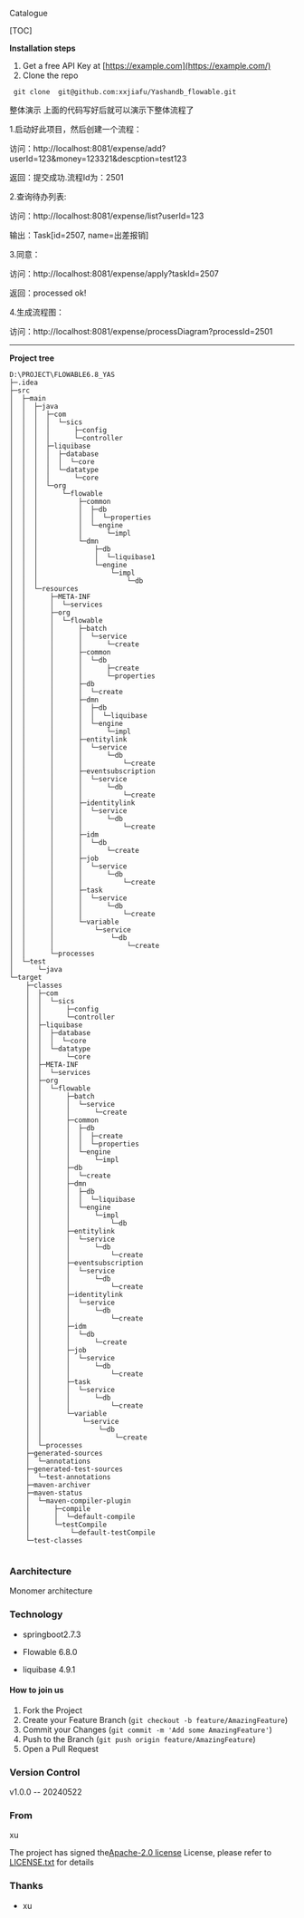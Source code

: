 

Catalogue

[TOC]





**Installation steps**

1. Get a free API Key at [https://example.com](https://example.com/)
2. Clone the repo

```
 git clone  git@github.com:xxjiafu/Yashandb_flowable.git
```
整体演示
上面的代码写好后就可以演示下整体流程了

1.启动好此项目，然后创建一个流程：

访问：http://localhost:8081/expense/add?userId=123&money=123321&descption=test123

返回：提交成功.流程Id为：2501

2.查询待办列表:

访问：http://localhost:8081/expense/list?userId=123

输出：Task[id=2507, name=出差报销]

3.同意：

访问：http://localhost:8081/expense/apply?taskId=2507

返回：processed ok!

4.生成流程图：

访问：http://localhost:8081/expense/processDiagram?processId=2501

 


** **


**Project tree**

```
D:\PROJECT\FLOWABLE6.8_YAS
├─.idea
├─src
│  ├─main
│  │  ├─java
│  │  │  ├─com
│  │  │  │  └─sics
│  │  │  │      ├─config
│  │  │  │      └─controller
│  │  │  ├─liquibase
│  │  │  │  ├─database
│  │  │  │  │  └─core
│  │  │  │  └─datatype
│  │  │  │      └─core
│  │  │  └─org
│  │  │      └─flowable
│  │  │          ├─common
│  │  │          │  ├─db
│  │  │          │  │  └─properties
│  │  │          │  └─engine
│  │  │          │      └─impl
│  │  │          └─dmn
│  │  │              ├─db
│  │  │              │  └─liquibase1
│  │  │              └─engine
│  │  │                  └─impl
│  │  │                      └─db
│  │  └─resources
│  │      ├─META-INF
│  │      │  └─services
│  │      ├─org
│  │      │  └─flowable
│  │      │      ├─batch
│  │      │      │  └─service
│  │      │      │      └─create
│  │      │      ├─common
│  │      │      │  └─db
│  │      │      │      ├─create
│  │      │      │      └─properties
│  │      │      ├─db
│  │      │      │  └─create
│  │      │      ├─dmn
│  │      │      │  ├─db
│  │      │      │  │  └─liquibase
│  │      │      │  └─engine
│  │      │      │      └─impl
│  │      │      ├─entitylink
│  │      │      │  └─service
│  │      │      │      └─db
│  │      │      │          └─create
│  │      │      ├─eventsubscription
│  │      │      │  └─service
│  │      │      │      └─db
│  │      │      │          └─create
│  │      │      ├─identitylink
│  │      │      │  └─service
│  │      │      │      └─db
│  │      │      │          └─create
│  │      │      ├─idm
│  │      │      │  └─db
│  │      │      │      └─create
│  │      │      ├─job
│  │      │      │  └─service
│  │      │      │      └─db
│  │      │      │          └─create
│  │      │      ├─task
│  │      │      │  └─service
│  │      │      │      └─db
│  │      │      │          └─create
│  │      │      └─variable
│  │      │          └─service
│  │      │              └─db
│  │      │                  └─create
│  │      └─processes
│  └─test
│      └─java
└─target
    ├─classes
    │  ├─com
    │  │  └─sics
    │  │      ├─config
    │  │      └─controller
    │  ├─liquibase
    │  │  ├─database
    │  │  │  └─core
    │  │  └─datatype
    │  │      └─core
    │  ├─META-INF
    │  │  └─services
    │  ├─org
    │  │  └─flowable
    │  │      ├─batch
    │  │      │  └─service
    │  │      │      └─create
    │  │      ├─common
    │  │      │  ├─db
    │  │      │  │  ├─create
    │  │      │  │  └─properties
    │  │      │  └─engine
    │  │      │      └─impl
    │  │      ├─db
    │  │      │  └─create
    │  │      ├─dmn
    │  │      │  ├─db
    │  │      │  │  └─liquibase
    │  │      │  └─engine
    │  │      │      └─impl
    │  │      │          └─db
    │  │      ├─entitylink
    │  │      │  └─service
    │  │      │      └─db
    │  │      │          └─create
    │  │      ├─eventsubscription
    │  │      │  └─service
    │  │      │      └─db
    │  │      │          └─create
    │  │      ├─identitylink
    │  │      │  └─service
    │  │      │      └─db
    │  │      │          └─create
    │  │      ├─idm
    │  │      │  └─db
    │  │      │      └─create
    │  │      ├─job
    │  │      │  └─service
    │  │      │      └─db
    │  │      │          └─create
    │  │      ├─task
    │  │      │  └─service
    │  │      │      └─db
    │  │      │          └─create
    │  │      └─variable
    │  │          └─service
    │  │              └─db
    │  │                  └─create
    │  └─processes
    ├─generated-sources
    │  └─annotations
    ├─generated-test-sources
    │  └─test-annotations
    ├─maven-archiver
    ├─maven-status
    │  └─maven-compiler-plugin
    │      ├─compile
    │      │  └─default-compile
    │      └─testCompile
    │          └─default-testCompile
    └─test-classes


```


### Aarchitecture
Monomer architecture



### Technology

- springboot2.7.3

- Flowable 6.8.0

- liquibase 4.9.1 

  

####  How to join us 

1.  Fork the Project
2. Create your Feature Branch (`git checkout -b feature/AmazingFeature`)
3. Commit your Changes (`git commit -m 'Add some AmazingFeature'`)
4. Push to the Branch (`git push origin feature/AmazingFeature`)
5. Open a Pull Request

### Version Control 

v1.0.0 -- 20240522

### From

xu



The project has signed the[Apache-2.0 license](https://github.com/xxjiafu/Yashandb_flowable/tree/main#Apache-2.0-1-ov-file) License, please refer to [LICENSE.txt](https://github.com/shaojintian/Best_README_template/blob/master/LICENSE.txt) for details

### Thanks

- xu


